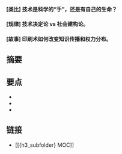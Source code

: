 #### [类比] 技术是科学的“手”，还是有自己的生命？


#### [规律] 技术决定论 vs 社会建构论。


#### [故事] 印刷术如何改变知识传播和权力分布。


## 摘要


## 要点

- 
- 
- 

## 链接

- [[{h3_subfolder} MOC]]

